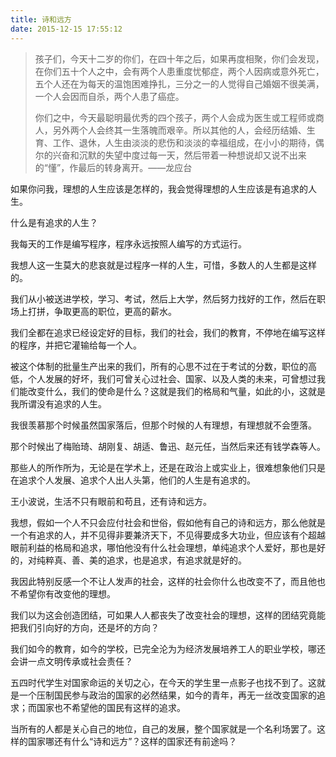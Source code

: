 ```yaml
---
title: 诗和远方
date: 2015-12-15 17:55:12
---
```


>
> 孩子们，今天十二岁的你们，在四十年之后，如果再度相聚，你们会发现，在你们五十个人之中，会有两个人患重度忧郁症，两个人因病或意外死亡，五个人还在为每天的温饱困难挣扎，三分之一的人觉得自己婚姻不很美满，一个人会因而自杀，两个人患了癌症。
>
> 你们之中，今天最聪明最优秀的四个孩子，两个人会成为医生或工程师或商人，另外两个人会终其一生落魄而艰辛。所以其他的人，会经历结婚、生育、工作、退休，人生由淡淡的悲伤和淡淡的幸福组成，在小小的期待，偶尔的兴奋和沉默的失望中度过每一天，然后带着一种想说却又说不出来的“懂”，作最后的转身离开。——龙应台
>

如果你问我，理想的人生应该是怎样的，我会觉得理想的人生应该是有追求的人生。

什么是有追求的人生？

我每天的工作是编写程序，程序永远按照人编写的方式运行。

我想人这一生莫大的悲哀就是过程序一样的人生，可惜，多数人的人生都是这样的。

我们从小被送进学校，学习、考试，然后上大学，然后努力找好的工作，然后在职场上打拼，争取更高的职位，更高的薪水。

我们全都在追求已经设定好的目标，我们的社会，我们的教育，不停地在编写这样的程序，并把它灌输给每一个人。

被这个体制的批量生产出来的我们，所有的心思不过在于考试的分数，职位的高低，个人发展的好坏，我们可曾关心过社会、国家、以及人类的未来，可曾想过我们能改变什么，我们的使命是什么？这就是我们的格局和气量，如此的小，这就是我所谓没有追求的人生。

我很羡慕那个时候虽然国家落后，但那个时候的人有理想，有理想就不会堕落。

那个时候出了梅贻琦、胡刚复、胡适、鲁迅、赵元任，当然后来还有钱学森等人。

那些人的所作所为，无论是在学术上，还是在政治上或实业上，很难想象他们只是在追求个人发展、追求个人出人头第，他们的人生是有追求的。

王小波说，生活不只有眼前和苟且，还有诗和远方。

我想，假如一个人不只会应付社会和世俗，假如他有自己的诗和远方，那么他就是一个有追求的人，并不见得非要兼济天下，不见得要成多大功业，但应该有个超越眼前利益的格局和追求，哪怕他没有什么社会理想，单纯追求个人爱好，那也是好的，对纯粹真、善、美的追求，也是追求，有追求就是好的。

我因此特别反感一个不让人发声的社会，这样的社会你什么也改变不了，而且他也不希望你有改变他的理想。

我们以为这会创造团结，可如果人人都丧失了改变社会的理想，这样的团结究竟能把我们引向好的方向，还是坏的方向？

我们如今的教育，如今的学校，已完全沦为为经济发展培养工人的职业学校，哪还会讲一点文明传承或社会责任？

五四时代学生对国家命运的关切之心，在今天的学生里一点影子也找不到了。这就是一个压制国民参与政治的国家的必然结果，如今的青年，再无一丝改变国家的追求；而国家也不希望他的国民有这样的追求。

当所有的人都是关心自己的地位，自己的发展，整个国家就是一个名利场罢了。这样的国家哪还有什么“诗和远方”？这样的国家还有前途吗？